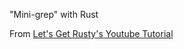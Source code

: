  
"Mini-grep" with Rust

From <a target="_blank" href="https://youtu.be/XYkiwsplDTg">Let's Get Rusty's Youtube Tutorial<a>
